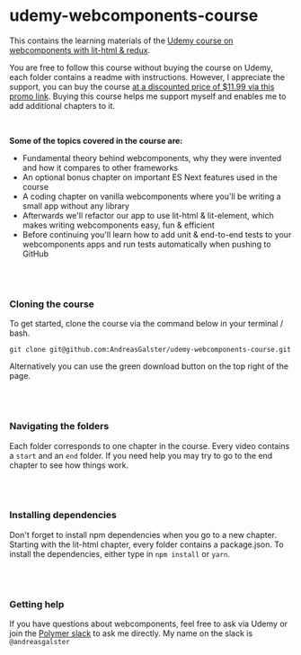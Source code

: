 # udemy-webcomponents-course
This contains the learning materials of the [Udemy course on webcomponents with lit-html & redux](https://www.udemy.com/webcomponents-apps). 

You are free to follow this course without buying the course on Udemy, each folder contains a readme with instructions. However, I appreciate the support, you can buy the course [at a discounted price of $11.99 via this promo link](https://www.udemy.com/webcomponents-apps/?couponCode=GITHUB). Buying this course helps me support myself and enables me to add additional chapters to it.

<br>

**Some of the topics covered in the course are:**

* Fundamental theory behind webcomponents, why they were invented and how it compares to other frameworks
* An optional bonus chapter on important ES Next features used in the course
* A coding chapter on vanilla webcomponents where you'll be writing a small app without any library
* Afterwards we'll refactor our app to use lit-html & lit-element, which makes writing webcomponents easy, fun & efficient
* Before continuing you'll learn how to add unit & end-to-end tests to your webcomponents apps and run tests automatically when pushing to GitHub
<!--
* Next we are going to add more features to our app and start using Redux for state management
* After we've added state management, we'll make sure that our app and components are accessible for people with disabilities
* Then we'll turn our app into a production-ready app by adding best practices to our project
* Lastly we will look at publishing our components to npm and how to create great demos
-->

<br><br>
### Cloning the course

To get started, clone the course via the command below in your terminal / bash.

```
git clone git@github.com:AndreasGalster/udemy-webcomponents-course.git
```

Alternatively you can use the green download button on the top right of the page.

<br><br>
### Navigating the folders
Each folder corresponds to one chapter in the course. Every video contains a `start` and an `end` folder. If you need help you may try to go to the end chapter to see how things work.

<br><br>
### Installing dependencies
Don't forget to install npm dependencies when you go to a new chapter. Starting with the lit-html chapter, every folder contains a package.json. To install the dependencies, either type in `npm install` or `yarn`.

<br><br>
### Getting help
If you have questions about webcomponents, feel free to ask via Udemy or join the [Polymer slack](https://polymer.slack.com) to ask me directly. My name on the slack is `@andreasgalster`<br><br>
